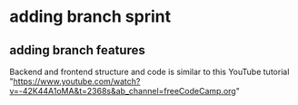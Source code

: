# adding branch sprint

## adding branch features




Backend and frontend structure and code is similar to this YouTube tutorial "https://www.youtube.com/watch?v=-42K44A1oMA&t=2368s&ab_channel=freeCodeCamp.org"